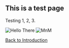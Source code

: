 
## This is a test page

Testing 1, 2, 3.


![Hello There](images/source.gif)
![MnM](https://vignette.wikia.nocookie.net/disney/images/d/d1/1535116098-7d6b599012db79d3aeeb8ff95099b44b8f14b8b0.jpg/revision/latest?cb=20190331195733&path-prefix=da)


[Back to Introduction](index.md)
